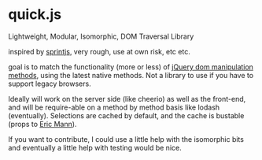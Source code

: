 # quick.js
Lightweight, Modular, Isomorphic, DOM Traversal Library

inspired by [sprintjs](https://github.com/bendc/sprint), very rough, use at own risk, etc etc. 

goal is to match the functionality (more or less) of [jQuery dom manipulation methods](https://api.jquery.com/category/manipulation/), using the latest native methods. Not a library to use if you have to support legacy browsers.

Ideally will work on the server side (like cheerio) as well as the front-end, and will be require-able on a method by method basis like lodash (eventually). Selections are cached by default, and the cache is bustable (props to [Eric Mann](http://ttmm.io/tech/selector-caching-jquery/)).

If you want to contribute, I could use a little help with the isomorphic bits and eventually a little help with testing would be nice.
